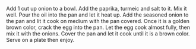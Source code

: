 Add 1 cut up onion to a bowl.
Add the paprika, turmeic and salt to it. 
Mix it well.
Pour the oil into the pan and let it heat up.
Add the seasoned onion to the pan and lit it cook on medium with the pan covered.
Once it is a golden brown color, crack the egg into the pan.
Let the egg cook almost fully, then mix it with the onions. 
Cover the pan and let it cook until it is a brown color.
Serve on a plate then enjoy.